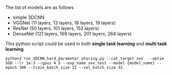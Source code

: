 The list of models are as follows 
- simple 3DCNN
- VGGNet (11 layers, 13 layers, 16 layers, 19 layers)
- ResNet (50 layers, 101 layers, 152 layers)
- DenseNet (121 layers, 169 layers, 201 layers, 264 layers)

  
This python script could be used in both **single task learning** and **multi task learning** 
```
python3 run_3DCNN_hard_parameter_sharing.py --cat_target sex  --optim SGD --lr 1e-3 --gpus 4 5 --exp_name sex_test --model {model_name} --epoch 300 --train_batch_size 32 --val_batch_size 32 
```
